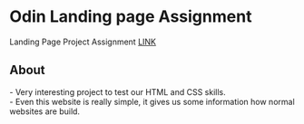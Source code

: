 # Odin Landing page Assignment
Landing Page Project Assignment <a href="https://www.theodinproject.com/lessons/foundations-landing-page"> LINK </a>

<h2>About</h2>
- Very interesting project to test our HTML and CSS skills.<br>
- Even this website is really simple, it gives us some information how normal websites are build.<br>


